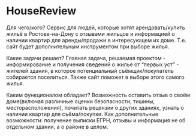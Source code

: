 # HouseReview
Для чего/кого?
Сервис для людей, которые хотят арендовать/купить жильё в Ростове-на-Дону с отзывами жильцов и информацией о наличии квартир для аренды/продажи в интересующем их доме. Т.е. сайт будет дополнительным инструментом при выборе жилья.

Какие задачи решает?
Главная задача, решаемая проектом - информирование и получения сведений о жилье от “первых уст” - жителей здания, в которое потенциальный съёмщик/покупатель собирается поселиться. Также сайт поможет в выборе этого самого жилья.

Каким функционалом обладает?
Возможность оставить отзыв о своём доме(включая различные оценки безопасности, тишины, месторасположения), почитать рецензии о других зданиях, узнать о наличии квартир для съёма/покупки. Как дополнительные возможности: получение выписки ЕГРН, отзывы и информация не об отдельном здании, а о районе в целом. 
